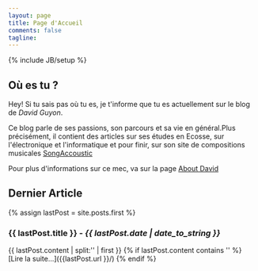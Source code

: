 ```yaml
---
layout: page
title: Page d'Accueil 
comments: false
tagline: 
---
```

{% include JB/setup %}

## Où es tu ?

Hey! Si tu sais pas où tu es, je t'informe que tu es actuellement sur le blog de *David Guyon*.

Ce blog parle de ses passions, son parcours et sa vie en général.Plus précisément, il contient des articles sur ses études en Ecosse, sur l'électronique et l'informatique et pour finir, sur son site de compositions musicales [SongAccoustic](http://www.songaccoustic.fr)

Pour plus d'informations sur ce mec, va sur la page [About David](about.html)

## Dernier Article

{% assign lastPost = site.posts.first %}
### {{ lastPost.title }} - *{{ lastPost.date | date_to_string }}*
{{ lastPost.content | split:'<!-- break -->' | first }}
{% if lastPost.content contains '<!-- break -->' %}
  [Lire la suite...]({{lastPost.url }}/)
{% endif %}
